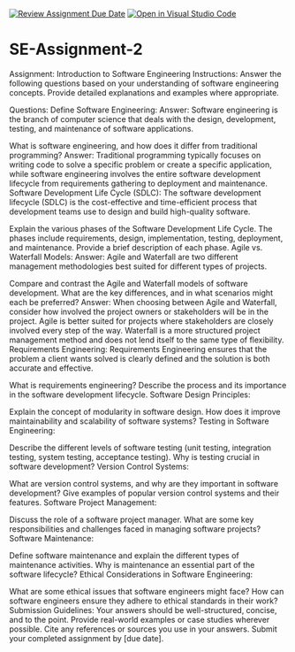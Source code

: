 [![Review Assignment Due Date](https://classroom.github.com/assets/deadline-readme-button-22041afd0340ce965d47ae6ef1cefeee28c7c493a6346c4f15d667ab976d596c.svg)](https://classroom.github.com/a/-ucQIGTc)
[![Open in Visual Studio Code](https://classroom.github.com/assets/open-in-vscode-2e0aaae1b6195c2367325f4f02e2d04e9abb55f0b24a779b69b11b9e10269abc.svg)](https://classroom.github.com/online_ide?assignment_repo_id=15339611&assignment_repo_type=AssignmentRepo)
# SE-Assignment-2
Assignment: Introduction to Software Engineering
Instructions:
Answer the following questions based on your understanding of software engineering concepts. Provide detailed explanations and examples where appropriate.

Questions:
Define Software Engineering:
Answer: Software engineering is the branch of computer science that deals with the design, development, testing, and maintenance of software applications. 

What is software engineering, and how does it differ from traditional programming?
Answer: Traditional programming typically focuses on writing code to solve a specific problem or create a specific application, while software engineering involves the entire software development lifecycle from requirements gathering to deployment and maintenance.
Software Development Life Cycle (SDLC): The software development lifecycle (SDLC) is the cost-effective and time-efficient process that development teams use to design and build high-quality software. 

Explain the various phases of the Software Development Life Cycle.  The phases include requirements, design, implementation, testing, deployment, and maintenance. Provide a brief description of each phase.
Agile vs. Waterfall Models:
Answer: Agile and Waterfall are two different management methodologies best suited for different types of projects.

Compare and contrast the Agile and Waterfall models of software development. What are the key differences, and in what scenarios might each be preferred?
Answer: When choosing between Agile and Waterfall, consider how involved the project owners or stakeholders will be in the project. Agile is better suited for projects where stakeholders are closely involved every step of the way. Waterfall is a more structured project management method and does not lend itself to the same type of flexibility.
Requirements Engineering: Requirements Engineering ensures that the problem a client wants solved is clearly defined and the solution is both accurate and effective.

What is requirements engineering? Describe the process and its importance in the software development lifecycle.
Software Design Principles:

Explain the concept of modularity in software design. How does it improve maintainability and scalability of software systems?
Testing in Software Engineering:

Describe the different levels of software testing (unit testing, integration testing, system testing, acceptance testing). Why is testing crucial in software development?
Version Control Systems:

What are version control systems, and why are they important in software development? Give examples of popular version control systems and their features.
Software Project Management:

Discuss the role of a software project manager. What are some key responsibilities and challenges faced in managing software projects?
Software Maintenance:

Define software maintenance and explain the different types of maintenance activities. Why is maintenance an essential part of the software lifecycle?
Ethical Considerations in Software Engineering:

What are some ethical issues that software engineers might face? How can software engineers ensure they adhere to ethical standards in their work?
Submission Guidelines:
Your answers should be well-structured, concise, and to the point.
Provide real-world examples or case studies wherever possible.
Cite any references or sources you use in your answers.
Submit your completed assignment by [due date].

